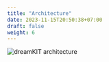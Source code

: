 ```yaml
---
title: "Architecture"
date: 2023-11-15T20:50:38+07:00
draft: false
weight: 6
---
```




![dreamKIT architecture](./images/dreamKIT_architecture.png)
